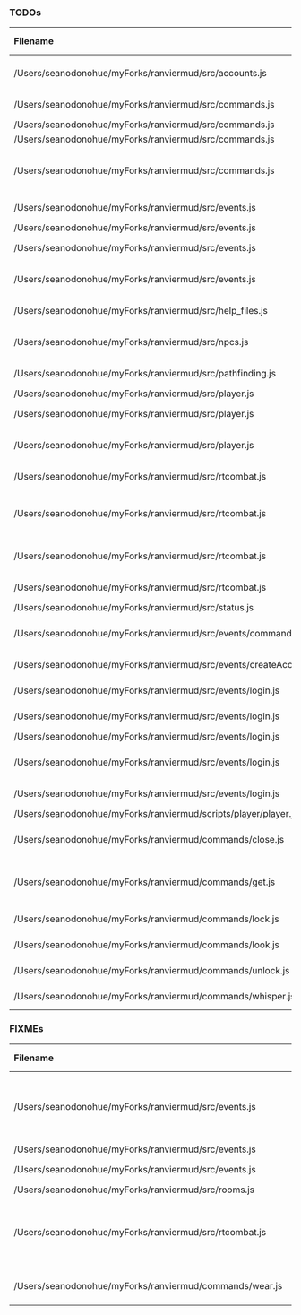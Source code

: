 ### TODOs
| Filename | line # | TODO
|:------|:------:|:------
| /Users/seanodonohue/myForks/ranviermud/src/accounts.js | 134 | Use this in the accountmanager when loading all accounts
| /Users/seanodonohue/myForks/ranviermud/src/commands.js | 34 | Extract into individual files.
| /Users/seanodonohue/myForks/ranviermud/src/commands.js | 83 | boostAttr
| /Users/seanodonohue/myForks/ranviermud/src/commands.js | 84 | invis
| /Users/seanodonohue/myForks/ranviermud/src/commands.js | 135 | Do the same way as above once you extract the admin commands.
| /Users/seanodonohue/myForks/ranviermud/src/events.js | 19 | Deprecate this if possible.
| /Users/seanodonohue/myForks/ranviermud/src/events.js | 23 | Automate this using fs.
| /Users/seanodonohue/myForks/ranviermud/src/events.js | 37 | Pass most of these and l10n into events.
| /Users/seanodonohue/myForks/ranviermud/src/events.js | 128 | Put any player name whitelisting/blacklisting here.
| /Users/seanodonohue/myForks/ranviermud/src/help_files.js | 39 | Dynamically pull in list of admins
| /Users/seanodonohue/myForks/ranviermud/src/npcs.js | 197 | Have spawn inventory but also add same inv functionality as player
| /Users/seanodonohue/myForks/ranviermud/src/pathfinding.js | 83 | Custom entry messages for NPCs.
| /Users/seanodonohue/myForks/ranviermud/src/player.js | 57 | Generated descs.
| /Users/seanodonohue/myForks/ranviermud/src/player.js | 279 | Consider using Random.roll instead.
| /Users/seanodonohue/myForks/ranviermud/src/player.js | 501 | Probably a better way to do this than toLowerCase.
| /Users/seanodonohue/myForks/ranviermud/src/rtcombat.js | 3 | Add strings for sanity damage
| /Users/seanodonohue/myForks/ranviermud/src/rtcombat.js | 4 | Enhance for co-op, allow for setInCombat of NPC with multiple players.
| /Users/seanodonohue/myForks/ranviermud/src/rtcombat.js | 258 | consider doing sanity damage to all other players in the room.
| /Users/seanodonohue/myForks/ranviermud/src/rtcombat.js | 282 | More candidates for utilification, I suppose.
| /Users/seanodonohue/myForks/ranviermud/src/status.js | 2 | Dry this up more.
| /Users/seanodonohue/myForks/ranviermud/src/events/commands.js | 116 | Refactor as to not rely on negative conditionals as much?
| /Users/seanodonohue/myForks/ranviermud/src/events/createAccount.js | 55 | Validate password creation.
| /Users/seanodonohue/myForks/ranviermud/src/events/login.js | 62 | Blacklist/whitelist names here.
| /Users/seanodonohue/myForks/ranviermud/src/events/login.js | 63 | Put name validation functions in module
| /Users/seanodonohue/myForks/ranviermud/src/events/login.js | 233 | Refactor?
| /Users/seanodonohue/myForks/ranviermud/src/events/login.js | 234 | Put this in its own emitter or extract into method or something?
| /Users/seanodonohue/myForks/ranviermud/src/events/login.js | 255 | Have load in player file?
| /Users/seanodonohue/myForks/ranviermud/scripts/player/player.js | 134 | Permadeath, add it.
| /Users/seanodonohue/myForks/ranviermud/commands/close.js | 8 | Dry up this and open.js since they are almost the same.
| /Users/seanodonohue/myForks/ranviermud/commands/get.js | 62 | Change to calculate based on character's strength and pack size vs. item weight/size.
| /Users/seanodonohue/myForks/ranviermud/commands/lock.js | 8 | Finish since this is copied from close.js
| /Users/seanodonohue/myForks/ranviermud/commands/look.js | 69 | Improve based on player stats/skills?
| /Users/seanodonohue/myForks/ranviermud/commands/unlock.js | 8 | Finish since this is copied from close.js
| /Users/seanodonohue/myForks/ranviermud/commands/whisper.js | 2 | Refactor to be a channel.

### FIXMEs
| Filename | line # | FIXME
|:------|:------:|:------
| /Users/seanodonohue/myForks/ranviermud/src/events.js | 3 | Find a way to modularize as much of this as possible.
| /Users/seanodonohue/myForks/ranviermud/src/events.js | 183 | Kludgey.
| /Users/seanodonohue/myForks/ranviermud/src/events.js | 256 | temp kludge lolz
| /Users/seanodonohue/myForks/ranviermud/src/rooms.js | 216 | 
| /Users/seanodonohue/myForks/ranviermud/src/rtcombat.js | 5 | For the love of all that is unholy, refactor this:
| /Users/seanodonohue/myForks/ranviermud/commands/wear.js | 69 | Add wear scripts to items.
